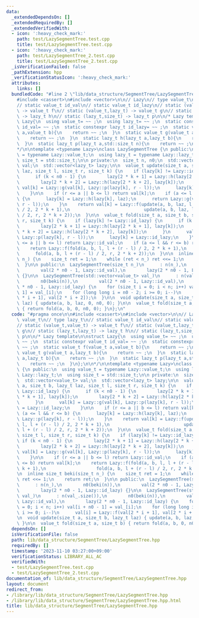 ```yaml
---
data:
  _extendedDependsOn: []
  _extendedRequiredBy: []
  _extendedVerifiedWith:
  - icon: ':heavy_check_mark:'
    path: test/LazySegmentTree.test.cpp
    title: test/LazySegmentTree.test.cpp
  - icon: ':heavy_check_mark:'
    path: test/LazySegmentTree_2.test.cpp
    title: test/LazySegmentTree_2.test.cpp
  _isVerificationFailed: false
  _pathExtension: hpp
  _verificationStatusIcon: ':heavy_check_mark:'
  attributes:
    links: []
  bundledCode: "#line 2 \"lib/data_structure/SegmentTree/LazySegmentTree.hpp\"\n\n\
    #include <cassert>\n#include <vector>\n\n// Lazy\n// type value_t\n// type lazy_t\n\
    // static value_t id_val\n// static value_t id_lazy\n// static (value_t,value_t)\
    \ -> value_t f\n// static (value_t,lazy_t) -> value_t g\n// static (lazy_t,lazy_t)\
    \ -> lazy_t h\n// static (lazy_t,size_t) -> lazy_t p\n\n/* Lazy template\n\nstruct\
    \ Lazy{\n  using value_t= ~~ ;\n  using lazy_t= ~~ ;\n  static constexpr value_t\
    \ id_val= ~~ ;\n  static constexpr lazy_t id_lazy= ~~ ;\n  static value_t f(value_t\
    \ a,value_t b){\n    return ~~ ;\n  }\n  static value_t g(value_t a,lazy_t b){\n\
    \    return ~~ ;\n  }\n  static lazy_t h(lazy_t a,lazy_t b){\n    return ~~ ;\n\
    \  }\n  static lazy_t p(lazy_t a,std::size_t n){\n    return ~~ ;\n  }\n};\n\n\
    */\n\ntemplate <typename Lazy>\nclass LazySegmentTree {\n public:\n  using value_t\
    \ = typename Lazy::value_t;\n  using lazy_t = typename Lazy::lazy_t;\n  using\
    \ size_t = std::size_t;\n\n private:\n  size_t n, n0;\n  std::vector<value_t>\
    \ val;\n  std::vector<lazy_t> lazy;\n\n  value_t update(size_t a, size_t b, lazy_t\
    \ laz, size_t l, size_t r, size_t k) {\n    if (lazy[k] != Lazy::id_lazy) {\n\
    \      if (k < n0 - 1) {\n        lazy[2 * k + 1] = Lazy::h(lazy[2 * k + 1], lazy[k]);\n\
    \        lazy[2 * k + 2] = Lazy::h(lazy[2 * k + 2], lazy[k]);\n      }\n     \
    \ val[k] = Lazy::g(val[k], Lazy::p(lazy[k], r - l));\n      lazy[k] = Lazy::id_lazy;\n\
    \    }\n\n    if (r <= a || b <= l) return val[k];\n    if (a <= l && r <= b)\
    \ {\n      lazy[k] = Lazy::h(lazy[k], laz);\n      return Lazy::g(val[k], Lazy::p(lazy[k],\
    \ r - l));\n    }\n    return val[k] = Lazy::f(update(a, b, laz, l, l + (r - l)\
    \ / 2, 2 * k + 1),\n                            update(a, b, laz, l + (r - l)\
    \ / 2, r, 2 * k + 2));\n  }\n\n  value_t fold(size_t a, size_t b, size_t l, size_t\
    \ r, size_t k) {\n    if (lazy[k] != Lazy::id_lazy) {\n      if (k < n0 - 1) {\n\
    \        lazy[2 * k + 1] = Lazy::h(lazy[2 * k + 1], lazy[k]);\n        lazy[2\
    \ * k + 2] = Lazy::h(lazy[2 * k + 2], lazy[k]);\n      }\n      val[k] = Lazy::g(val[k],\
    \ Lazy::p(lazy[k], r - l));\n      lazy[k] = Lazy::id_lazy;\n    }\n\n    if (r\
    \ <= a || b <= l) return Lazy::id_val;\n    if (a <= l && r <= b) return val[k];\n\
    \    return Lazy::f(fold(a, b, l, l + (r - l) / 2, 2 * k + 1),\n             \
    \      fold(a, b, l + (r - l) / 2, r, 2 * k + 2));\n  }\n\n  inline size_t beki(size_t\
    \ n_) {\n    size_t ret = 1;\n    while (ret < n_) ret <<= 1;\n    return ret;\n\
    \  }\n\n public:\n  LazySegmentTree(size_t n_)\n      : n(n_),\n        n0(beki(n)),\n\
    \        val(2 * n0 - 1, Lazy::id_val),\n        lazy(2 * n0 - 1, Lazy::id_lazy)\
    \ {}\n\n  LazySegmentTree(std::vector<value_t> val_)\n      : n(val_.size()),\n\
    \        n0(beki(n)),\n        val(2 * n0 - 1, Lazy::id_val),\n        lazy(2\
    \ * n0 - 1, Lazy::id_lazy) {\n    for (size_t i = 0; i < n; i++) val[i + n0 -\
    \ 1] = val_[i];\n    for (long long i = n0 - 2; i >= 0; i--)\n      val[i] = Lazy::f(val[2\
    \ * i + 1], val[2 * i + 2]);\n  }\n\n  void update(size_t a, size_t b, lazy_t\
    \ laz) { update(a, b, laz, 0, n0, 0); }\n\n  value_t fold(size_t a, size_t b)\
    \ { return fold(a, b, 0, n0, 0); }\n};\n"
  code: "#pragma once\n\n#include <cassert>\n#include <vector>\n\n// Lazy\n// type\
    \ value_t\n// type lazy_t\n// static value_t id_val\n// static value_t id_lazy\n\
    // static (value_t,value_t) -> value_t f\n// static (value_t,lazy_t) -> value_t\
    \ g\n// static (lazy_t,lazy_t) -> lazy_t h\n// static (lazy_t,size_t) -> lazy_t\
    \ p\n\n/* Lazy template\n\nstruct Lazy{\n  using value_t= ~~ ;\n  using lazy_t=\
    \ ~~ ;\n  static constexpr value_t id_val= ~~ ;\n  static constexpr lazy_t id_lazy=\
    \ ~~ ;\n  static value_t f(value_t a,value_t b){\n    return ~~ ;\n  }\n  static\
    \ value_t g(value_t a,lazy_t b){\n    return ~~ ;\n  }\n  static lazy_t h(lazy_t\
    \ a,lazy_t b){\n    return ~~ ;\n  }\n  static lazy_t p(lazy_t a,std::size_t n){\n\
    \    return ~~ ;\n  }\n};\n\n*/\n\ntemplate <typename Lazy>\nclass LazySegmentTree\
    \ {\n public:\n  using value_t = typename Lazy::value_t;\n  using lazy_t = typename\
    \ Lazy::lazy_t;\n  using size_t = std::size_t;\n\n private:\n  size_t n, n0;\n\
    \  std::vector<value_t> val;\n  std::vector<lazy_t> lazy;\n\n  value_t update(size_t\
    \ a, size_t b, lazy_t laz, size_t l, size_t r, size_t k) {\n    if (lazy[k] !=\
    \ Lazy::id_lazy) {\n      if (k < n0 - 1) {\n        lazy[2 * k + 1] = Lazy::h(lazy[2\
    \ * k + 1], lazy[k]);\n        lazy[2 * k + 2] = Lazy::h(lazy[2 * k + 2], lazy[k]);\n\
    \      }\n      val[k] = Lazy::g(val[k], Lazy::p(lazy[k], r - l));\n      lazy[k]\
    \ = Lazy::id_lazy;\n    }\n\n    if (r <= a || b <= l) return val[k];\n    if\
    \ (a <= l && r <= b) {\n      lazy[k] = Lazy::h(lazy[k], laz);\n      return Lazy::g(val[k],\
    \ Lazy::p(lazy[k], r - l));\n    }\n    return val[k] = Lazy::f(update(a, b, laz,\
    \ l, l + (r - l) / 2, 2 * k + 1),\n                            update(a, b, laz,\
    \ l + (r - l) / 2, r, 2 * k + 2));\n  }\n\n  value_t fold(size_t a, size_t b,\
    \ size_t l, size_t r, size_t k) {\n    if (lazy[k] != Lazy::id_lazy) {\n     \
    \ if (k < n0 - 1) {\n        lazy[2 * k + 1] = Lazy::h(lazy[2 * k + 1], lazy[k]);\n\
    \        lazy[2 * k + 2] = Lazy::h(lazy[2 * k + 2], lazy[k]);\n      }\n     \
    \ val[k] = Lazy::g(val[k], Lazy::p(lazy[k], r - l));\n      lazy[k] = Lazy::id_lazy;\n\
    \    }\n\n    if (r <= a || b <= l) return Lazy::id_val;\n    if (a <= l && r\
    \ <= b) return val[k];\n    return Lazy::f(fold(a, b, l, l + (r - l) / 2, 2 *\
    \ k + 1),\n                   fold(a, b, l + (r - l) / 2, r, 2 * k + 2));\n  }\n\
    \n  inline size_t beki(size_t n_) {\n    size_t ret = 1;\n    while (ret < n_)\
    \ ret <<= 1;\n    return ret;\n  }\n\n public:\n  LazySegmentTree(size_t n_)\n\
    \      : n(n_),\n        n0(beki(n)),\n        val(2 * n0 - 1, Lazy::id_val),\n\
    \        lazy(2 * n0 - 1, Lazy::id_lazy) {}\n\n  LazySegmentTree(std::vector<value_t>\
    \ val_)\n      : n(val_.size()),\n        n0(beki(n)),\n        val(2 * n0 - 1,\
    \ Lazy::id_val),\n        lazy(2 * n0 - 1, Lazy::id_lazy) {\n    for (size_t i\
    \ = 0; i < n; i++) val[i + n0 - 1] = val_[i];\n    for (long long i = n0 - 2;\
    \ i >= 0; i--)\n      val[i] = Lazy::f(val[2 * i + 1], val[2 * i + 2]);\n  }\n\
    \n  void update(size_t a, size_t b, lazy_t laz) { update(a, b, laz, 0, n0, 0);\
    \ }\n\n  value_t fold(size_t a, size_t b) { return fold(a, b, 0, n0, 0); }\n};"
  dependsOn: []
  isVerificationFile: false
  path: lib/data_structure/SegmentTree/LazySegmentTree.hpp
  requiredBy: []
  timestamp: '2023-11-10 03:27:00+09:00'
  verificationStatus: LIBRARY_ALL_AC
  verifiedWith:
  - test/LazySegmentTree.test.cpp
  - test/LazySegmentTree_2.test.cpp
documentation_of: lib/data_structure/SegmentTree/LazySegmentTree.hpp
layout: document
redirect_from:
- /library/lib/data_structure/SegmentTree/LazySegmentTree.hpp
- /library/lib/data_structure/SegmentTree/LazySegmentTree.hpp.html
title: lib/data_structure/SegmentTree/LazySegmentTree.hpp
---
```

